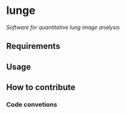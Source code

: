 # lunge

*Software for quantitative lung image analysis*

## Requirements

## Usage

## How to contribute

### Code convetions
